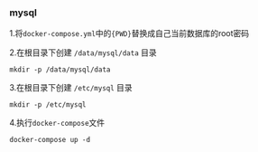 
### mysql

1.将`docker-compose.yml`中的`{PWD}`替换成自己当前数据库的root密码


2.在根目录下创建 `/data/mysql/data` 目录

```shell script
mkdir -p /data/mysql/data
```

3.在根目录下创建 `/etc/mysql` 目录

```shell script
mkdir -p /etc/mysql
```

4.执行`docker-compose`文件

```shell script
docker-compose up -d
```